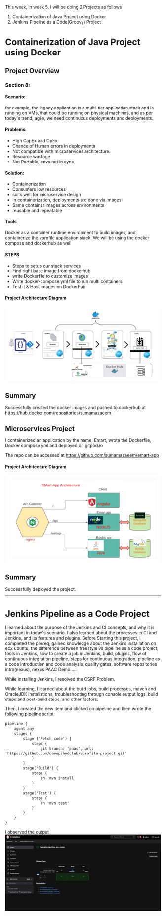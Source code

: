 This week, in week 5, I will be doing 2 Projects as follows
1. Containerization of Java Project using Docker
2. Jenkins Pipeline as a Code(Groovy) Project
   
# Containerization of Java Project using Docker

## Project Overview

### Section 8:

#### Scenario:

for example, the legacy application is a multi-tier application stack and is running on VMs, that could be running on physical machines, and as per today's trend, agile, we need continuous deployments and deployments.

#### Problems:
* High CapEx and OpEx  
* Chance of Human errors in deployments  
* Not compatible with microservices architecture.  
* Resource wastage  
* Not Portable, envs not in sync  

#### Solution:

* Containerization  
* Consumers low resources  
* suits well for microservice design  
* In containerization, deployments are done via images
* Same container images across environments  
* reusable and repeatable  

#### Tools
Docker as a container runtime environment to build images, and containerize the vprofile application stack.
We will be using the docker compose and dockerhub as well

#### STEPS
* Steps to setup our stack services
* Find right base image from dockerhub
* write Dockerfile to customize images
* Write docker-compose.yml file to run multi containers
* Test it & Host images on Dockerhub

#### Project Architecture Diagram

![Project Architecture Diagram](/week5/Docker-diagram.png)

## Summary

Successfully created the docker images and pushed to dockerhub at https://hub.docker.com/repositories/sumamazaeem

## Microservices Project

I containerized an application by the name, Emart, wrote the Dockerfile, Docker compose yml and deployed on gitpod.io

The repo can be accessed at https://github.com/sumamazaeem/emart-app

#### Project Architecture Diagram

![Microservices Architecture Diagram](/week5/microservices-diagram.png)

## Summary  

Successfully deployed the project.  

---


# Jenkins Pipeline as a Code Project

I learned about the purpose of the Jenkins and CI concepts, and why it is important in today's scenario. I also learned about the processes in CI and Jenkins, and its features and plugins.
Before Starting this project, I completed the prereq, gained knowledge about the Jenkins installation on ec2 ubuntu, the difference between freestyle vs pipeline as a code project, tools in Jenkins, how to create a job in Jenkins, build, plugins, flow of continuous integration pipeline, steps for continuous integration, pipeline as a code introduction and code analysis, quality gates, software repositories intro(nexus), nexus PAAC Demo.....

While installing Jenkins, I resolved the CSRF Problem.

While learning, I learned about the build jobs, build processes, maven and OracleJDK installations, troubleshooting through console output logs, build steps and  post-build steps, and other factors.

Then, I created the new item and clicked on pipeline and then wrote the following pipeline script

```
pipeline {
    agent any
    stages {
        stage ('Fetch code') {
            steps {
                git branch: 'paac', url: 'https://github.com/devopshydclub/vprofile-project.git'
            }
        }
        stage('Build') {
            steps {
                sh 'mvn install'
            }
        }
        stage('Test') {
            steps {
                sh 'mvn test'
            }
        }
    }
}
```
I observed the output
![Jenkins output](/week5/Jenkins-output.png)


